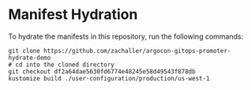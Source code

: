 # Manifest Hydration

To hydrate the manifests in this repository, run the following commands:

```shell
git clone https://github.com/zachaller/argocon-gitops-promoter-hydrate-demo
# cd into the cloned directory
git checkout df2a64dae5630fd6774e48245e58d49543f878db
kustomize build ./user-configuration/production/us-west-1
```

